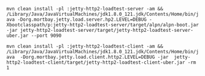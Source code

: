 ` mvn clean install -pl :jetty-http2-loadtest-server -am && /Library/Java/JavaVirtualMachines/jdk1.8.0_121.jdk/Contents/Home/bin/java -Dorg.mortbay.jetty.load.server.hp2.LEVEL=DEBUG -Xbootclasspath/p:jetty-http2-loadtest-server/target/alpn/alpn-boot.jar -jar jetty-http2-loadtest-server/target/jetty-http2-loadtest-server-uber.jar --port 9090 `

` mvn clean install -pl :jetty-http2-loadtest-client -am && /Library/Java/JavaVirtualMachines/jdk1.8.0_121.jdk/Contents/Home/bin/java  -Dorg.mortbay.jetty.load.client.http2.LEVEL=DEBUG -jar  jetty-http2-loadtest-client/target/jetty-http2-loadtest-client-uber.jar -rm 1 `

